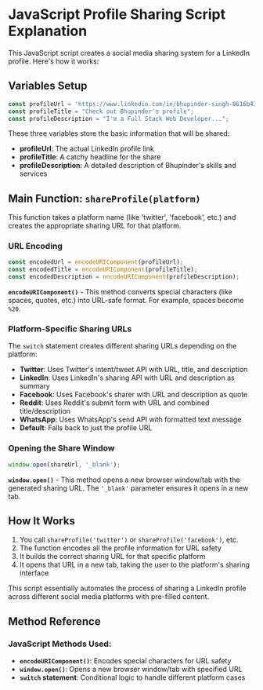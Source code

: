# JavaScript Profile Sharing Script Explanation

This JavaScript script creates a social media sharing system for a LinkedIn profile. Here's how it works:

## Variables Setup
```javascript
const profileUrl = 'https://www.linkedin.com/in/bhupinder-singh-8616b432b/';
const profileTitle = "Check out Bhupinder's profile";
const profileDescription = "I'm a Full Stack Web Developer...";
```
These three variables store the basic information that will be shared:
- **profileUrl**: The actual LinkedIn profile link
- **profileTitle**: A catchy headline for the share
- **profileDescription**: A detailed description of Bhupinder's skills and services

## Main Function: `shareProfile(platform)`
This function takes a platform name (like 'twitter', 'facebook', etc.) and creates the appropriate sharing URL for that platform.

### URL Encoding
```javascript
const encodedUrl = encodeURIComponent(profileUrl);
const encodedTitle = encodeURIComponent(profileTitle);
const encodedDescription = encodeURIComponent(profileDescription);
```
**`encodeURIComponent()`** - This method converts special characters (like spaces, quotes, etc.) into URL-safe format. For example, spaces become `%20`.

### Platform-Specific Sharing URLs
The `switch` statement creates different sharing URLs depending on the platform:

- **Twitter**: Uses Twitter's intent/tweet API with URL, title, and description
- **LinkedIn**: Uses LinkedIn's sharing API with URL and description as summary
- **Facebook**: Uses Facebook's sharer with URL and description as quote
- **Reddit**: Uses Reddit's submit form with URL and combined title/description
- **WhatsApp**: Uses WhatsApp's send API with formatted text message
- **Default**: Falls back to just the profile URL

### Opening the Share Window
```javascript
window.open(shareUrl, '_blank');
```
**`window.open()`** - This method opens a new browser window/tab with the generated sharing URL. The `'_blank'` parameter ensures it opens in a new tab.

## How It Works
1. You call `shareProfile('twitter')` or `shareProfile('facebook')`, etc.
2. The function encodes all the profile information for URL safety
3. It builds the correct sharing URL for that specific platform
4. It opens that URL in a new tab, taking the user to the platform's sharing interface

This script essentially automates the process of sharing a LinkedIn profile across different social media platforms with pre-filled content.

## Method Reference

### JavaScript Methods Used:
- **`encodeURIComponent()`**: Encodes special characters for URL safety
- **`window.open()`**: Opens a new browser window/tab with specified URL
- **`switch` statement**: Conditional logic to handle different platform cases